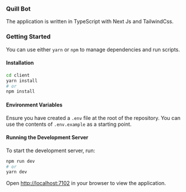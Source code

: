 ### Quill Bot

The application is written in TypeScript with Next Js and TailwindCss.


### Getting Started

You can use either `yarn` or `npm` to manage dependencies and run scripts.

#### Installation

```bash
cd client
yarn install
# or
npm install
```

#### Environment Variables

Ensure you have created a `.env` file at the root of the repository. You can use the contents of `.env.example` as a starting point.

#### Running the Development Server

To start the development server, run:

```bash
npm run dev
# or
yarn dev
```

Open [http://localhost:7102](http://localhost:7102) in your browser to view the application.
